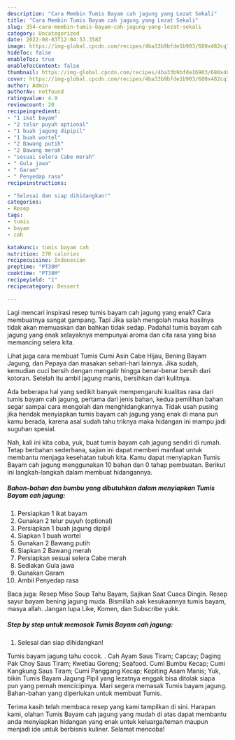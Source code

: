 ```yaml
---
description: "Cara Membin Tumis Bayam cah jagung yang Lezat Sekali"
title: "Cara Membin Tumis Bayam cah jagung yang Lezat Sekali"
slug: 354-cara-membin-tumis-bayam-cah-jagung-yang-lezat-sekali
category: Uncategorized
date: 2022-08-03T12:04:53.358Z
image: https://img-global.cpcdn.com/recipes/4ba33b9bfde1b903/680x482cq70/tumis-bayam-cah-jagung-foto-resep-utama.jpg
hideToc: false
enableToc: true
enableTocContent: false
thumbnail: https://img-global.cpcdn.com/recipes/4ba33b9bfde1b903/680x482cq70/tumis-bayam-cah-jagung-foto-resep-utama.jpg
cover: https://img-global.cpcdn.com/recipes/4ba33b9bfde1b903/680x482cq70/tumis-bayam-cah-jagung-foto-resep-utama.jpg
author: Admin
authorAv: notfound
ratingvalue: 4.9
reviewcount: 20
recipeingredient:
- "1 ikat bayam"
- "2 telur puyuh optional"
- "1 buah jagung dipipil"
- "1 buah wortel"
- "2 Bawang putih"
- "2 Bawang merah"
- "sesuai selera Cabe merah"
- " Gula jawa"
- " Garam"
- " Penyedap rasa"
recipeinstructions:

- "Selesai dan siap dihidangkan!"
categories:
- Resep
tags:
- tumis
- bayam
- cah

katakunci: tumis bayam cah 
nutrition: 270 calories
recipecuisine: Indonesian
preptime: "PT38M"
cooktime: "PT38M"
recipeyield: "1"
recipecategory: Dessert

---
```



Lagi mencari inspirasi resep tumis bayam cah jagung yang enak? Cara membuatnya sangat gampang. Tapi Jika salah mengolah maka hasilnya tidak akan memuaskan dan bahkan tidak sedap. Padahal tumis bayam cah jagung yang enak selayaknya mempunyai aroma dan cita rasa yang bisa memancing selera kita.


Lihat juga cara membuat Tumis Cumi Asin Cabe Hijau, Bening Bayam Jagung, dan Pepaya dan masakan sehari-hari lainnya. Jika sudah, kemudian cuci bersih dengan mengalir hingga benar-benar bersih dari kotoran. Setelah itu ambil jagung manis, bersihkan dari kulitnya.

Ada beberapa hal yang sedikit banyak mempengaruhi kualitas rasa dari tumis bayam cah jagung, pertama dari jenis bahan, kedua pemilihan bahan segar sampai cara mengolah dan menghidangkannya. Tidak usah pusing jika hendak menyiapkan tumis bayam cah jagung yang enak di mana pun kamu berada, karena asal sudah tahu triknya maka hidangan ini mampu jadi suguhan spesial.


Nah, kali ini kita coba, yuk, buat tumis bayam cah jagung sendiri di rumah. Tetap berbahan sederhana, sajian ini dapat memberi manfaat untuk membantu menjaga kesehatan tubuh kita. Kamu dapat menyiapkan Tumis Bayam cah jagung menggunakan 10 bahan dan 0 tahap pembuatan. Berikut ini langkah-langkah dalam membuat hidangannya.

<!--inarticleads1-->

##### Bahan-bahan dan bumbu yang dibutuhkan dalam menyiapkan Tumis Bayam cah jagung:

1. Persiapkan 1 ikat bayam
1. Gunakan 2 telur puyuh (optional)
1. Persiapkan 1 buah jagung dipipil
1. Siapkan 1 buah wortel
1. Gunakan 2 Bawang putih
1. Siapkan 2 Bawang merah
1. Persiapkan sesuai selera Cabe merah
1. Sediakan  Gula jawa
1. Gunakan  Garam
1. Ambil  Penyedap rasa


Baca juga: Resep Miso Soup Tahu Bayam, Sajikan Saat Cuaca Dingin. Resep sayur bayam bening jagung muda. Bismillah aak kesukaannya tumis bayam, masya allah. Jangan lupa Like, Komen, dan Subscribe yukk. 

<!--inarticleads2-->

##### Step by step untuk memasak Tumis Bayam cah jagung:


1. Selesai dan siap dihidangkan!

Tumis bayam jagung tahu cocok. . Cah Ayam Saus Tiram; Capcay; Daging Pak Choy Saus Tiram; Kwetiau Goreng; Seafood. Cumi Bumbu Kecap; Cumi Kangkung Saus Tiram; Cumi Panggang Kecap; Kepiting Asam Manis; Yuk, bikin Tumis Bayam Jagung Pipil yang lezatnya enggak bisa ditolak siapa pun yang pernah mencicipinya. Mari segera memasak Tumis bayam jagung. Bahan-bahan yang diperlukan untuk membuat Tumis. 

Terima kasih telah membaca resep yang kami tampilkan di sini. Harapan kami, olahan Tumis Bayam cah jagung yang mudah di atas dapat membantu anda menyiapkan hidangan yang enak untuk keluarga/teman maupun menjadi ide untuk berbisnis kuliner. Selamat mencoba!
